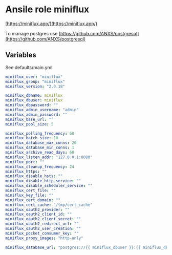 # Ansile role miniflux

[https://miniflux.app/](https://miniflux.app/)

To manage postgres use [https://github.com/ANXS/postgresql](https://github.com/ANXS/postgresql)

## Variables

See defaults/main.yml

```yml
miniflux_user: "miniflux"
miniflux_group: "miniflux"
miniflux_version: "2.0.18"

miniflux_dbname: miniflux
miniflux_dbuser: miniflux
miniflux_dbpassword: ""
miniflux_admin_username: "admin"
miniflux_admin_password: ""
miniflux_base_url: ""
miniflux_pool_size: 5

miniflux_polling_frequency: 60
miniflux_batch_size: 10
miniflux_database_max_conns: 20
miniflux_database_min_conns: 1
miniflux_archive_read_days: 60
miniflux_listen_addr: "127.0.0.1:8080"
miniflux_port: ""
miniflux_cleanup_frequency: 24
miniflux_https: ""
miniflux_disable_hsts: ""
miniflux_disable_http_service: ""
miniflux_disable_scheduler_service: ""
miniflux_cert_file: ""
miniflux_key_file: ""
miniflux_cert_domain: ""
miniflux_cert_cache: "/tmp/cert_cache"
miniflux_oauth2_provider: ""
miniflux_oauth2_client_id: ""
miniflux_oauth2_client_secret: ""
miniflux_oauth2_redirect_url: ""
miniflux_oauth2_user_creation: ""
miniflux_pocket_consumer_key: ""
miniflux_proxy_images: "http-only"

miniflux_database_url: "postgres://{{ miniflux_dbuser }}:{{ miniflux_dbpassword }}@localhost/{{ miniflux_dbname }}?sslmode=disable"
```
